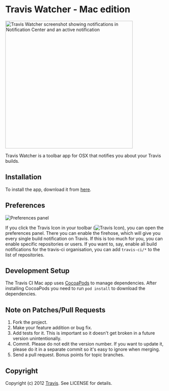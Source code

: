 # Travis Watcher - Mac edition

<img alt="Travis Watcher screenshot showing notifications in Notification Center and an active notification" src="http://f.cl.ly/items/3q0e2q1m1J0g1d3s1Q26/Pasted%20Image%2011:12:12%202:59%20PM.png" width="400">

Travis Watcher is a toolbar app for OSX that notifies you about your Travis builds.

## Installation

To install the app, download it from [here][last-download].

[last-download]: https://github.com/downloads/travis-ci/travis-watcher-macosx/TravisCI-v0.2.4.zip

## Preferences

![Preferences panel][preferences-panel]

If you click the Travis Icon in your toolbar (![Travis Icon][travis-icon]), you can open the preferences panel. There
you can enable the firehose, which will give you every single build notification on Travis. If this is too much for you,
you can enable specific repositories or users. If you want to, say, enable all build notifications for the travis-ci
organisation, you can add `travis-ci/*` to the list of repositories.

[preferences-panel]: http://f.cl.ly/items/31453a3a3T0o341w0J3R/Preferences-2.png
[travis-icon]: http://f.cl.ly/items/053a1H3o0a1O1n3r3c0Q/tray.png

## Development Setup

The Travis CI Mac app uses [CocoaPods][] to manage dependencies. After installing CocoaPods you need to run `pod
install` to download the dependencies.

[CocoaPods]: http://cocoapods.org

## Note on Patches/Pull Requests

1. Fork the project.
2. Make your feature addition or bug fix.
3. Add tests for it. This is important so it doesn't get broken in a future version unintentionally.
4. Commit. Please do not edit the version number. If you want to update it, please do it in a separate commit so it's
   easy to ignore when merging.
5. Send a pull request. Bonus points for topic branches.

## Copyright

Copyright (c) 2012 [Travis](http://github.com/travis-ci). See LICENSE for details.
